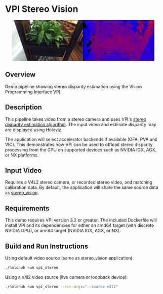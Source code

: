# VPI Stereo Vision

<p align="center">
  <img src="./images/vpi_stereo.gif" alt="Stereo vision using VPI">
</p>

## Overview

Demo pipeline showing stereo disparity estimation using the
Vision Programming Interface [VPI](https://developer.nvidia.com/embedded/vpi).

## Description

This pipeline takes video from a stereo camera and uses VPI's
[stereo disparity estimation algorithm](https://docs.nvidia.com/vpi/algo_stereo_disparity.html).
The input video and estimate disparity map are displayed using Holoviz.

The application will select accelerator backends if available (OFA, PVA and VIC). This demonstrates
how VPI can be used to offload stereo disparity processing from the GPU on supported devices such as
NVIDIA IGX, AGX, or NX platforms.

## Input Video

Requires a V4L2 stereo camera, or recorded stereo video, and matching calibration data. By default,
the application will share the same source data as [stereo_vision](../stereo_vision/).

## Requirements

This demo requires VPI version 3.2 or greater. The included Dockerfile will install VPI and its
dependencies for either an amd64 target (with discrete NVIDIA GPU), or arm64 target (NVIDIA IGX,
AGX, or NX).

## Build and Run Instructions

Using default video source (same as stereo_vision application):
```sh
./holohub run vpi_stereo
```
Using a v4l2 video source (live camera or loopback device):
```sh
./holohub run vpi_stereo --run-args="--source v4l2"
```
